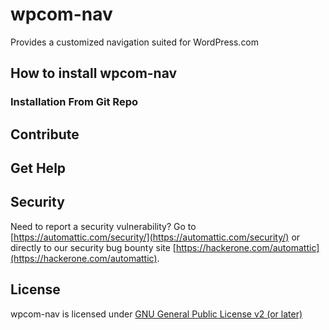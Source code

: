 # wpcom-nav

Provides a customized navigation suited for WordPress.com

## How to install wpcom-nav

### Installation From Git Repo

## Contribute

## Get Help

## Security

Need to report a security vulnerability? Go to [https://automattic.com/security/](https://automattic.com/security/) or directly to our security bug bounty site [https://hackerone.com/automattic](https://hackerone.com/automattic).

## License

wpcom-nav is licensed under [GNU General Public License v2 (or later)](./LICENSE.txt)

